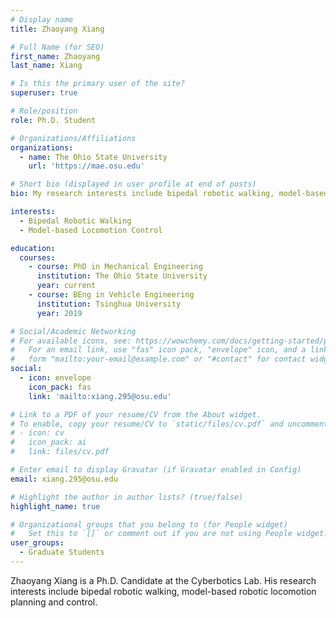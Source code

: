 ```yaml
---
# Display name
title: Zhaoyang Xiang

# Full Name (for SEO)
first_name: Zhaoyang
last_name: Xiang

# Is this the primary user of the site?
superuser: true

# Role/position
role: Ph.D. Student

# Organizations/Affiliations
organizations:
  - name: The Ohio State University
    url: 'https://mae.osu.edu'

# Short bio (displayed in user profile at end of posts)
bio: My research interests include bipedal robotic walking, model-based robotic locomotion planning and control.

interests:
  - Bipedal Robotic Walking
  - Model-based Locomotion Control

education:
  courses:
    - course: PhD in Mechanical Engineering
      institution: The Ohio State University
      year: current
    - course: BEng in Vehicle Engineering
      institution: Tsinghua University
      year: 2019

# Social/Academic Networking
# For available icons, see: https://wowchemy.com/docs/getting-started/page-builder/#icons
#   For an email link, use "fas" icon pack, "envelope" icon, and a link in the
#   form "mailto:your-email@example.com" or "#contact" for contact widget.
social:
  - icon: envelope
    icon_pack: fas
    link: 'mailto:xiang.295@osu.edu'

# Link to a PDF of your resume/CV from the About widget.
# To enable, copy your resume/CV to `static/files/cv.pdf` and uncomment the lines below.
# - icon: cv
#   icon_pack: ai
#   link: files/cv.pdf

# Enter email to display Gravatar (if Gravatar enabled in Config)
email: xiang.295@osu.edu

# Highlight the author in author lists? (true/false)
highlight_name: true

# Organizational groups that you belong to (for People widget)
#   Set this to `[]` or comment out if you are not using People widget.
user_groups:
  - Graduate Students
---
```

Zhaoyang Xiang is a Ph.D. Candidate at the Cyberbotics Lab. His research interests include bipedal robotic walking, model-based robotic locomotion planning and control.
